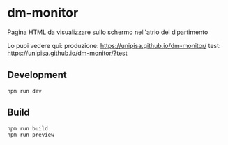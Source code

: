 # dm-monitor
Pagina HTML da visualizzare sullo schermo nell'atrio del dipartimento

Lo puoi vedere qui: 
produzione: https://unipisa.github.io/dm-monitor/
test: https://unipisa.github.io/dm-monitor/?test

## Development

```
npm run dev
```

## Build

```
npm run build
npm run preview
```
